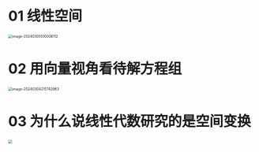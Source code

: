 # 01 线性空间

<img src="https://cvp.oss-cn-shanghai.aliyuncs.com/picgo/202403051000404.png" alt="image-20240305100006112" style="zoom:50%;" />

# 02 用向量视角看待解方程组

<img src="https://cvp.oss-cn-shanghai.aliyuncs.com/picgo/202403042157510.png" alt="image-20240304215742963" style="zoom:50%;" />

# 03 为什么说线性代数研究的是空间变换

<img src="https://cvp.oss-cn-shanghai.aliyuncs.com/picgo/202403050952928.png" style="zoom:50%;" />

